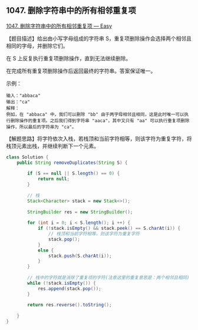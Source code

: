 ## 1047. 删除字符串中的所有相邻重复项

[1047. 删除字符串中的所有相邻重复项 — Easy](https://leetcode-cn.com/problems/remove-all-adjacent-duplicates-in-string/)

【题目描述】给出由小写字母组成的字符串 S，重复项删除操作会选择两个相邻且相同的字母，并删除它们。

在 S 上反复执行重复项删除操作，直到无法继续删除。

在完成所有重复项删除操作后返回最终的字符串。答案保证唯一。

示例：

```
输入："abbaca"
输出："ca"
解释：
例如，在 "abbaca" 中，我们可以删除 "bb" 由于两字母相邻且相同，这是此时唯一可以执行删除操作的重复项。之后我们得到字符串 "aaca"，其中又只有 "aa" 可以执行重复项删除操作，所以最后的字符串为 "ca"。
```


【解题思路】将字符依次入栈，若栈顶和当前字符相等，则该字符为重复字符，将栈顶元素出栈，并继续判断下一个元素。

```java
class Solution {
    public String removeDuplicates(String S) {
        
        if (S == null || S.length() == 0) {
            return null;
        }
        
        // 栈
        Stack<Character> stack = new Stack<>();
        
        StringBuilder res = new StringBuilder();
        
        for (int i = 0; i < S.length(); i ++) {
            if (!stack.isEmpty() && stack.peek() == S.charAt(i)) {
                // 栈顶和当前字符相等，则该字符为重复字符    
                stack.pop();
            }
            else {
                stack.push(S.charAt(i));
            }
        }
        
        // 栈中的字符就是消除了重复项的字符(注意这里的重复意思是：两个相邻且相同)
        while (!stack.isEmpty()) {
            res.append(stack.pop());
        }
            
        return res.reverse().toString();
        
    }
}
```

